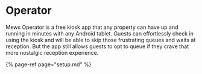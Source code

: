 # Operator

Mews Operator is a free kiosk app that any property can have up and running in minutes with any Android tablet. Guests can effortlessly check in using the kiosk and will be able to skip those frustrating queues and waits at reception. But the app still allows guests to opt to queue if they crave that more nostalgic reception experience.

{% page-ref page="setup.md" %}




